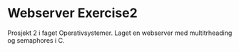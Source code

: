 # Webserver Exercise2

Prosjekt 2 i faget Operativsystemer. Laget en webserver med multitrheading og semaphores i C.
